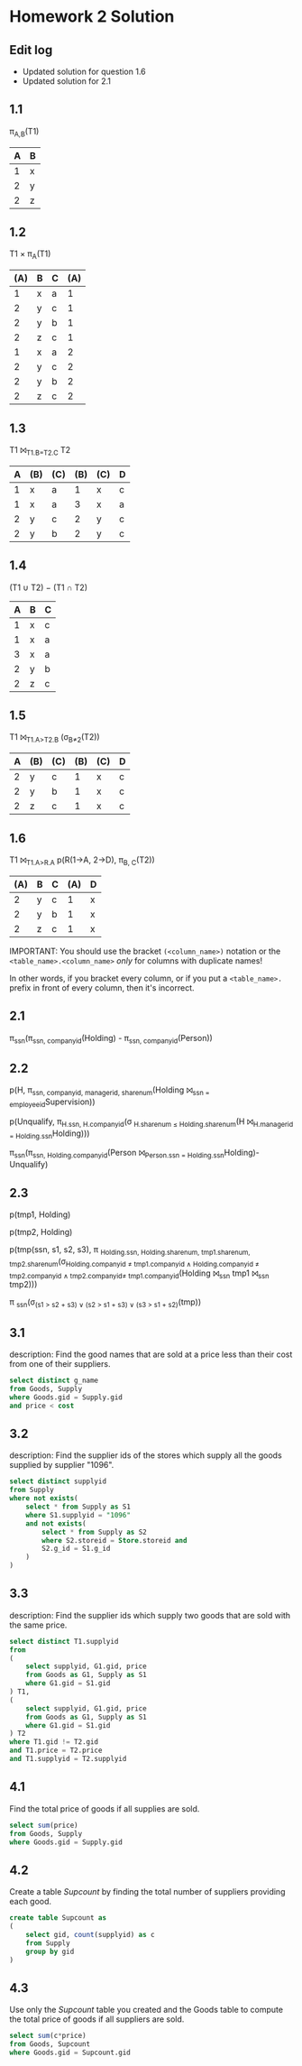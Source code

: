 # Homework 2 Solution

## Edit log
* Updated solution for question 1.6
* Updated solution for 2.1

## 1.1     

π<sub>A,B</sub>(T1)

|A | B |
|---|---|
|1 | x |
|2 | y |
|2 | z |


## 1.2

T1 × π<sub>A</sub>(T1)

|(A) | B | C |  (A)|
|---|---|---| ---|
|1 | x | a | 1 |
|2 | y | c | 1 |
|2 | y | b | 1 |
|2 | z | c | 1 |
|1 | x | a | 2 |
|2 | y | c | 2 |
|2 | y | b | 2 |
|2 | z | c | 2 |

## 1.3

T1 ⨝<sub>T1.B=T2.C</sub> T2

|A | (B) | (C) | (B) | (C) | D |
|---|---|---|---|---|---|
|1 | x | a | 1 | x | c |
|1 | x | a | 3 | x | a |
|2 | y | c | 2 | y | c |
|2 | y | b | 2 | y | c |

## 1.4

(T1 ∪ T2) − (T1 ∩ T2)

|A | B | C |
|---|---|---|
|1 | x | c |
|1 | x | a |
|3 | x | a |
|2 | y | b |
|2 | z | c |

## 1.5

T1 ⨝<sub>T1.A&gt;T2.B</sub> (σ<sub>B&ne;2</sub>(T2))

|A | (B) | (C) | (B) | (C) | D |
|--|-----|---|-----|---|---|
|2 | y   | c | 1   | x | c |
|2 | y   | b | 1   | x | c |
|2 | z   | c | 1   | x | c |


## 1.6

T1 ⨝<sub>T1.A&gt;R.A</sub> p(R(1->A, 2->D), π<sub>B, C</sub>(T2))

| (A) | B | C | (A) | D |
|-----|---|---|-----|---|
|  2  | y | c |  1  | x |
|  2  | y | b |  1  | x |
|  2  | z | c |  1  | x |

IMPORTANT: You should use the bracket `(<column_name>)` notation or the `<table_name>.<column_name>` *only* for columns with duplicate names! 

In other words, if you bracket every column, or if you put a `<table_name>.` prefix in front of every column, then it's incorrect.

## 2.1 

π<sub>ssn</sub>(π<sub>ssn, companyid</sub>(Holding) - π<sub>ssn, companyid</sub>(Person))

## 2.2 

p(H, π<sub>ssn, companyid, managerid, sharenum</sub>(Holding ⨝<sub>ssn = employeeid</sub>Supervision))

p(Unqualify, π<sub>H.ssn, H.companyid</sub>(σ<sub> H.sharenum &le; Holding.sharenum</sub>(H ⨝<sub>H.managerid = Holding.ssn</sub>Holding)))

π<sub>ssn</sub>(π<sub>ssn, Holding.companyid</sub>(Person ⨝<sub>Person.ssn = Holding.ssn</sub>Holding)- Unqualify)

## 2.3

p(tmp1, Holding)

p(tmp2, Holding)

p(tmp(ssn, s1, s2, s3), π <sub>Holding.ssn, Holding.sharenum, tmp1.sharenum, tmp2.sharenum</sub>(σ<sub>Holding.companyid ≠ tmp1.companyid ∧ Holding.companyid  ≠ tmp2.companyid ∧ tmp2.companyid≠ tmp1.companyid</sub>(Holding ⨝<sub>ssn</sub> tmp1 ⨝<sub>ssn</sub> tmp2)))

π <sub>ssn</sub>(σ<sub>(s1 > s2 + s3) ∨ (s2 > s1 + s3) ∨ (s3 > s1 + s2)</sub>(tmp))


## 3.1 

description: Find the good names that are sold at a price less than their cost from one of their suppliers.

```sql
select distinct g_name 
from Goods, Supply
where Goods.gid = Supply.gid
and price < cost
```

## 3.2 

description: Find the supplier ids of the stores which supply all the goods supplied by supplier "1096".

```sql
select distinct supplyid
from Supply
where not exists(
    select * from Supply as S1
    where S1.supplyid = "1096"
    and not exists(
        select * from Supply as S2 
        where S2.storeid = Store.storeid and 
        S2.g_id = S1.g_id
    )
)
```

## 3.3
description: Find the supplier ids which supply two goods that are sold with the same price.

```sql
select distinct T1.supplyid
from
(
    select supplyid, G1.gid, price
    from Goods as G1, Supply as S1
    where G1.gid = S1.gid
) T1, 
(
    select supplyid, G1.gid, price
    from Goods as G1, Supply as S1
    where G1.gid = S1.gid
) T2
where T1.gid != T2.gid
and T1.price = T2.price
and T1.supplyid = T2.supplyid
```



## 4.1
Find the total price of goods if all supplies are sold.
```sql
select sum(price)
from Goods, Supply
where Goods.gid = Supply.gid
```


## 4.2
Create a table *Supcount* by finding the total number of suppliers providing each good.

```sql
create table Supcount as
(
    select gid, count(supplyid) as c
    from Supply
    group by gid
)
```

## 4.3
Use only the *Supcount* table you created and the Goods table to compute the total price of goods if all suppliers are sold.

```sql
select sum(c*price)
from Goods, Supcount
where Goods.gid = Supcount.gid
```
